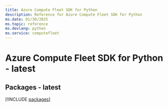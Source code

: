 ```yaml
---
title: Azure Compute Fleet SDK for Python
description: Reference for Azure Compute Fleet SDK for Python
ms.date: 01/30/2025
ms.topic: reference
ms.devlang: python
ms.service: computefleet
---
```

# Azure Compute Fleet SDK for Python - latest
## Packages - latest
[!INCLUDE [packages](compute-fleet-index.md)]